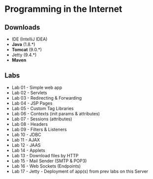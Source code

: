 # Programming in the Internet

## Downloads

* IDE (IntelliJ IDEA)
* **Java** (1.8.*)
* **Tomcat** (9.0.*)
* Jetty (9.4.*)
* **Maven**

## Labs

* Lab 01 - Simple web app
* Lab 02 - Servlets
* Lab 03 - Redirecting & Forwarding
* Lab 04 - JSP Pages
* Lab 05 - Custom Tag Libraries
* Lab 06 - Contexts (init params & attributes)
* Lab 07 - Sessions (attributes)
* Lab 08 - Headers
* Lab 09 - Filters & Listeners
* Lab 10 - JDBC
* Lab 11 - AJAX
* Lab 12 - JAAS
* Lab 14 - Applets
* Lab 13 - Download files by HTTP
* Lab 15 - Mail Sender (SMTP & POP3)
* Lab 16 - Web Sockets (Endpoints)
* Lab 17 - Jetty - Deployment of app(s) from prev labs on this Server
